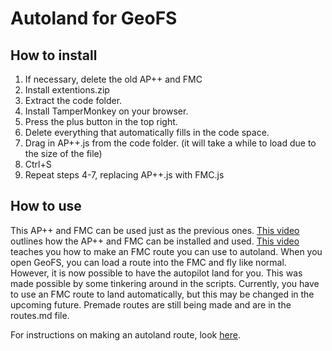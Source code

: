 # Autoland for GeoFS

## How to install

1. If necessary, delete the old AP++ and FMC
2. Install extentions.zip
3. Extract the code folder.
4. Install TamperMonkey on your browser.
5. Press the plus button in the top right.
6. Delete everything that automatically fills in the code space.
7. Drag in AP++.js from the code folder. (it will take a while to load due to the size of the file)
8. Ctrl+S
9. Repeat steps 4-7, replacing AP++.js with FMC.js

## How to use

This AP++ and FMC can be used just as the previous ones. [This video](https://youtu.be/5O5_8ihgk5I) outlines how the AP++ and FMC can be installed and used. [This video](https://youtu.be/PI3-T5HNu8Y) teaches you how to make an FMC route you can use to autoland. When you open GeoFS, you can load a route into the FMC and fly like normal.  However, it is now possible to have the autopilot land for you. This was made possible by some tinkering around in the scripts. Currently, you have to use an FMC route to land automatically, but this may be changed in the upcoming future. Premade routes are still being made and are in the routes.md file.

For instructions on making an autoland route, look [here](https://docs.google.com/document/d/1F4ybxKhG5QYbvifkP2A9epeX30FT6SfWLM5l7KKaSts/edit?usp=sharing).
